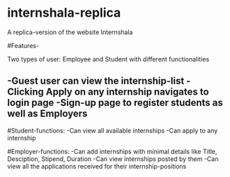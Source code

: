 # internshala-replica
A replica-version of the website Internshala 

#Features-

Two types of user: Employee and Student with different functionalities

-Guest user can view the internship-list
-Clicking Apply on any internship navigates to login page
-Sign-up page to register students as well as Employers
-

#Student-functions:
-Can view all available internships
-Can apply to any internship

#Employer-functions:
-Can add internships with minimal details like Title, Desciption, Stipend, Duration
-Can view internships posted by them
-Can view all the applications received for their internship-positions
